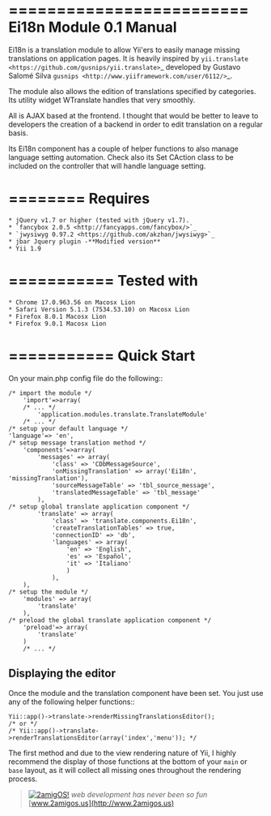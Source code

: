 =========================
Ei18n Module 0.1 Manual 
=========================
Ei18n is a translation module to allow Yii'ers to easily manage missing translations on application pages. 
It is heavily inspired by `yii.translate <https://github.com/gusnips/yii.translate>`_ 
developed by Gustavo Salomé Silva `gusnips <http://www.yiiframework.com/user/6112/>`_.

The module also allows the edition of translations specified by categories. Its utility 
widget WTranslate handles that very smoothly. 

All is AJAX based at the frontend. I thought that would be better to leave to developers 
the creation of a backend in order to edit translation on a regular basis. 

Its Ei18n component has a couple of helper functions to also manage language setting 
automation. Check also its Set CAction class to be included on the controller that will 
handle language setting.


========
Requires
========

    * jQuery v1.7 or higher (tested with jQuery v1.7).
    * `fancybox 2.0.5 <http://fancyapps.com/fancybox/>`_
    * `jwysiwyg 0.97.2 <https://github.com/akzhan/jwysiwyg>`_
    * jbar Jquery plugin -**Modified version**
    * Yii 1.9

===========
Tested with
===========

    * Chrome 17.0.963.56 on Macosx Lion 
    * Safari Version 5.1.3 (7534.53.10) on Macosx Lion
    * Firefox 8.0.1 Macosx Lion
    * Firefox 9.0.1 Macosx Lion

===========
Quick Start
===========

On your main.php config file do the following::

    /* import the module */
        'import'=>array(
        /* ... */
            'application.modules.translate.TranslateModule'
        /* ... */
    /* setup your default language */
	'language'=> 'en',
    /* setup message translation method */
        'components'=>array(
            'messages' => array(
                'class' => 'CDbMessageSource',
                'onMissingTranslation' => array('Ei18n', 'missingTranslation'),
                'sourceMessageTable' => 'tbl_source_message',
                'translatedMessageTable' => 'tbl_message'
            ),
    /* setup global translate application component */
            'translate' => array(
                'class' => 'translate.components.Ei18n',
                'createTranslationTables' => true,
                'connectionID' => 'db',
                'languages' => array(
                    'en' => 'English',
                    'es' => 'Español',
                    'it' => 'Italiano'
                    )
                ),
        ),
    /* setup the module */
        'modules' => array(
            'translate'
        ),
    /* preload the global translate application component */
        'preload'=> array(
            'translate'
        )
        /* ... */

Displaying the editor
--------------------------

Once the module and the translation component have been set. You just use any of 
the following helper functions::

    Yii::app()->translate->renderMissingTranslationsEditor();
    /* or */
    /* Yii::app()->translate->renderTranslationsEditor(array('index','menu')); */


The first method and due to the view rendering nature of Yii, I highly recommend the display of those functions 
at the bottom of your ``main`` or ``base`` layout, as it will collect all missing ones throughout 
the rendering process.

> [![2amigOS!](http://www.gravatar.com/avatar/55363394d72945ff7ed312556ec041e0.png)](http://www.2amigos.us)
<i>web development has never been so fun</i>
[www.2amigos.us](http://www.2amigos.us)